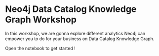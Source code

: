 # Neo4j Data Catalog Knowledge Graph Workshop

In this workshop, we are gonna explore different analytics Neo4j can empower you to do for your business on Data Catalog Knowledge Graph.

Open the notebook to get started !